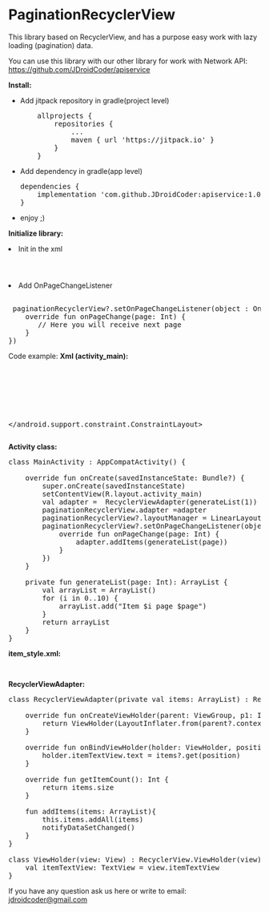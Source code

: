 # PaginationRecyclerView

This library based on RecyclerView, and has a purpose easy work with lazy loading (pagination) data.

You can use this library with our other library for work with Network API: https://github.com/JDroidCoder/apiservice

<b>Install:</b>
<ul>
<li>Add jitpack repository in gradle(project level)</li>
<pre>
	allprojects {
		repositories {
			...
			maven { url 'https://jitpack.io' }
		}
	}
</pre>

<li>Add dependency in gradle(app level)</li>
<pre>
dependencies {
	implementation 'com.github.JDroidCoder:apiservice:1.0.2'
}
</pre>

<li>enjoy ;)</li>
</ul>

<b>Initialize library:</b>

<li>Init in the xml</li>
<pre><code>
	<jdroidcoder.ua.paginationrecyclerview.PaginationRecyclerView
		android:id="@+id/paginationRecyclerView"
		android:layout_width="match_parent"
		android:layout_height="match_parent" />
</pre></code>
<li>Add OnPageChangeListener</li>
<pre>  
 paginationRecyclerView?.setOnPageChangeListener(object : OnPageChangeListener {
    override fun onPageChange(page: Int) {
       // Here you will receive next page
    }
})
</pre>  

Code example:
<b>Xml (activity_main):</b>
<pre>
<android.support.constraint.ConstraintLayout xmlns:android="http://schemas.android.com/apk/res/android"
    xmlns:tools="http://schemas.android.com/tools"
    android:layout_width="match_parent"
    android:layout_height="match_parent"
    tools:context=".MainActivity">
<pre>
    <jdroidcoder.ua.paginationrecyclerview.PaginationRecyclerView
        android:id="@+id/paginationRecyclerView"
        android:layout_width="match_parent"
        android:layout_height="match_parent"
        tools:context=".MainActivity" />
</pre>
</android.support.constraint.ConstraintLayout></pre>
<b>Activity class:</b>
<pre>
class MainActivity : AppCompatActivity() {

    override fun onCreate(savedInstanceState: Bundle?) {
        super.onCreate(savedInstanceState)
        setContentView(R.layout.activity_main)
        val adapter =  RecyclerViewAdapter(generateList(1))
        paginationRecyclerView.adapter =adapter
        paginationRecyclerView?.layoutManager = LinearLayoutManager(this)
        paginationRecyclerView?.setOnPageChangeListener(object : OnPageChangeListener {
            override fun onPageChange(page: Int) {
                adapter.addItems(generateList(page))
            }
        })
    }

    private fun generateList(page: Int): ArrayList<String> {
        val arrayList = ArrayList<String>()
        for (i in 0..10) {
            arrayList.add("Item $i page $page")
        }
        return arrayList
    }
}
</pre>
<b>item_style.xml:</b>
<pre>
<TextView xmlns:android="http://schemas.android.com/apk/res/android"
    android:id="@+id/itemTextView"
    android:layout_width="match_parent"
    android:layout_height="wrap_content"
    android:padding="20dp"
    android:textSize="20sp" />
</pre>
<b>RecyclerViewAdapter:</b>
<pre>
class RecyclerViewAdapter(private val items: ArrayList<String>) : RecyclerView.Adapter<ViewHolder>() {

    override fun onCreateViewHolder(parent: ViewGroup, p1: Int): ViewHolder {
        return ViewHolder(LayoutInflater.from(parent?.context).inflate(R.layout.item_style, parent, false))
    }

    override fun onBindViewHolder(holder: ViewHolder, position: Int) {
        holder.itemTextView.text = items?.get(position)
    }

    override fun getItemCount(): Int {
        return items.size
    }
    
    fun addItems(items: ArrayList<String>){
        this.items.addAll(items)
        notifyDataSetChanged()
    }
}

class ViewHolder(view: View) : RecyclerView.ViewHolder(view) {
    val itemTextView: TextView = view.itemTextView
}
</pre>

If you have any question ask us here or write to email: jdroidcoder@gmail.com
